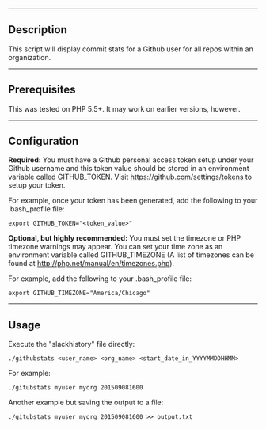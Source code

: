 ----
Description
----

This script will display commit stats for a Github user for all repos within an
organization.

----
Prerequisites
----

This was tested on PHP 5.5+. It may work on earlier versions, however.

----
Configuration
----
**Required:**
You must have a Github personal access token setup under your Github username
and this token value should be stored in an environment variable called
GITHUB_TOKEN. Visit https://github.com/settings/tokens to setup your token.

For example, once your token has been generated, add the following to your
.bash_profile file:
```
export GITHUB_TOKEN="<token_value>"
```

**Optional, but highly recommended:**
You must set the timezone or PHP timezone warnings may appear. You can set your
time zone as an environment variable called GITHUB_TIMEZONE (A list of timezones
can be found at http://php.net/manual/en/timezones.php).

For example, add the following to your .bash_profile file:
```
export GITHUB_TIMEZONE="America/Chicago"
```

----
Usage
----
Execute the "slackhistory" file directly:
```
./githubstats <user_name> <org_name> <start_date_in_YYYYMMDDHHMM>
```

For example:
```
./gitubstats myuser myorg 201509081600
```

Another example but saving the output to a file:
```
./gitubstats myuser myorg 201509081600 >> output.txt
```
